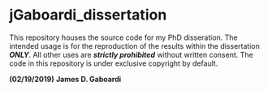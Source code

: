jGaboardi_dissertation
======================

This repository houses the source code for my PhD disseration. The intended usage is for the reproduction of the results within the dissertation ***ONLY***. All other uses are ***strictly prohibited*** without written consent. The code in this repository is under exclusive copyright by default.

**(02/19/2019)**
**James D. Gaboardi**
